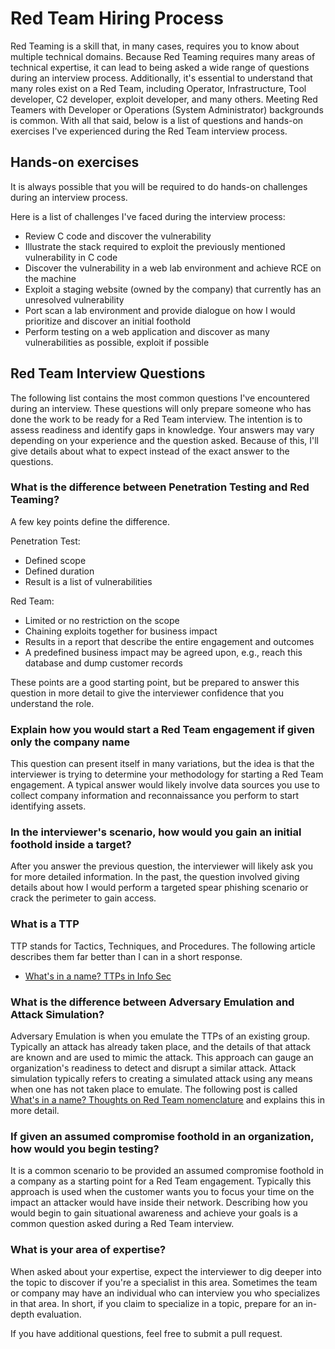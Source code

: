 # Red Team Hiring Process

Red Teaming is a skill that, in many cases, requires you to know about multiple technical domains. Because Red Teaming requires many areas of technical expertise, it can lead to being asked a wide range of questions during an interview process. Additionally, it's essential to understand that many roles exist on a Red Team, including Operator, Infrastructure, Tool developer, C2 developer, exploit developer, and many others. Meeting Red Teamers with Developer or Operations (System Administrator) backgrounds is common. With all that said, below is a list of questions and hands-on exercises I've experienced during the Red Team interview process.

## Hands-on exercises

It is always possible that you will be required to do hands-on challenges during an interview process.

Here is a list of challenges I've faced during the interview process:

* Review C code and discover the vulnerability 
* Illustrate the stack required to exploit the previously mentioned vulnerability in C code
* Discover the vulnerability in a web lab environment and achieve RCE on the machine
* Exploit a staging website (owned by the company) that currently has an unresolved vulnerability
* Port scan a lab environment and provide dialogue on how I would prioritize and discover an initial foothold
* Perform testing on a web application and discover as many vulnerabilities as possible, exploit if possible


## Red Team Interview Questions

The following list contains the most common questions I've encountered during an interview. These questions will only prepare someone who has done the work to be ready for a Red Team interview. The intention is to assess readiness and identify gaps in knowledge. Your answers may vary depending on your experience and the question asked. Because of this, I'll give details about what to expect instead of the exact answer to the questions.


### What is the difference between Penetration Testing and Red Teaming?

A few key points define the difference.

Penetration Test:
* Defined scope
* Defined duration
* Result is a list of vulnerabilities

Red Team:
* Limited or no restriction on the scope
* Chaining exploits together for business impact
* Results in a report that describe the entire engagement and outcomes
* A predefined business impact may be agreed upon, e.g., reach this database and dump customer records

These points are a good starting point, but be prepared to answer this question in more detail to give the interviewer confidence that you understand the role.

### Explain how you would start a Red Team engagement if given only the company name

This question can present itself in many variations, but the idea is that the interviewer is trying to determine your methodology for starting a Red Team engagement. A typical answer would likely involve data sources you use to collect company information and reconnaissance you perform to start identifying assets.

### In the interviewer's scenario, how would you gain an initial foothold inside a target?

After you answer the previous question, the interviewer will likely ask you for more detailed information. In the past, the question involved giving details about how I would perform a targeted spear phishing scenario or crack the perimeter to gain access.

### What is a TTP

TTP stands for Tactics, Techniques, and Procedures. The following article describes them far better than I can in a short response.

* [What's in a name? TTPs in Info Sec](https://posts.specterops.io/whats-in-a-name-ttps-in-info-sec-14f24480ddcc)


### What is the difference between Adversary Emulation and Attack Simulation?

Adversary Emulation is when you emulate the TTPs of an existing group. Typically an attack has already taken place, and the details of that attack are known and are used to mimic the attack. This approach can gauge an organization's readiness to detect and disrupt a similar attack. Attack simulation typically refers to creating a simulated attack using any means when one has not taken place to emulate. The following post is called [What's in a name? Thoughts on Red Team nomenclature](https://blog.nviso.eu/2020/01/23/thoughts-on-red-team-nomenclature/) and explains this in more detail.

### If given an assumed compromise foothold in an organization, how would you begin testing?

It is a common scenario to be provided an assumed compromise foothold in a company as a starting point for a Red Team engagement. Typically this approach is used when the customer wants you to focus your time on the impact an attacker would have inside their network. Describing how you would begin to gain situational awareness and achieve your goals is a common question asked during a Red Team interview.

### What is your area of expertise?

When asked about your expertise, expect the interviewer to dig deeper into the topic to discover if you're a specialist in this area. Sometimes the team or company may have an individual who can interview you who specializes in that area. In short, if you claim to specialize in a topic, prepare for an in-depth evaluation.

If you have additional questions, feel free to submit a pull request.
